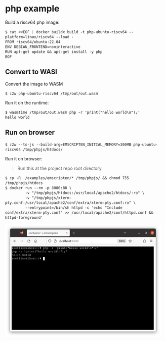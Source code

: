 # php example

Build a riscv64 php image:

```console
$ cat <<EOF | docker buildx build -t php-ubuntu-riscv64 --platform=linux/riscv64 --load -
FROM riscv64/ubuntu:22.04
ENV DEBIAN_FRONTEND=noninteractive
RUN apt-get update && apt-get install -y php
EOF
```

## Convert to WASI

Convert the image to WASM

```
$ c2w php-ubuntu-riscv64 /tmp/out/out.wasm
```

Run it on the runtime:

```
$ wasmtime /tmp/out/out.wasm php -r 'print("hello world\n");'
hello world
```

## Run on browser

```
$ c2w --to-js --build-arg=EMSCRIPTEN_INITIAL_MEMORY=300MB php-ubuntu-riscv64 /tmp/phpjs/htdocs/
```

Run it on browser:

> Run this at the project repo root directory.

```
$ cp -R ./examples/emscripten/* /tmp/phpjs/ && chmod 755 /tmp/phpjs/htdocs
$ docker run --rm -p 8080:80 \
         -v "/tmp/phpjs/htdocs:/usr/local/apache2/htdocs/:ro" \
         -v "/tmp/phpjs/xterm-pty.conf:/usr/local/apache2/conf/extra/xterm-pty.conf:ro" \
         --entrypoint=/bin/sh httpd -c 'echo "Include conf/extra/xterm-pty.conf" >> /usr/local/apache2/conf/httpd.conf && httpd-foreground'
```

![php with emscripten](../../docs/images/php-hello.png)
